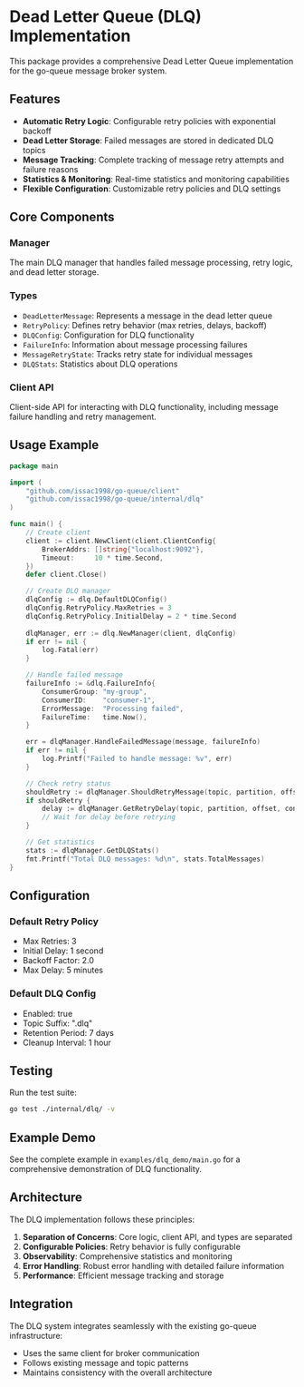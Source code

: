 # Dead Letter Queue (DLQ) Implementation

This package provides a comprehensive Dead Letter Queue implementation for the go-queue message broker system.

## Features

- **Automatic Retry Logic**: Configurable retry policies with exponential backoff
- **Dead Letter Storage**: Failed messages are stored in dedicated DLQ topics
- **Message Tracking**: Complete tracking of message retry attempts and failure reasons
- **Statistics & Monitoring**: Real-time statistics and monitoring capabilities
- **Flexible Configuration**: Customizable retry policies and DLQ settings

## Core Components

### Manager
The main DLQ manager that handles failed message processing, retry logic, and dead letter storage.

### Types
- `DeadLetterMessage`: Represents a message in the dead letter queue
- `RetryPolicy`: Defines retry behavior (max retries, delays, backoff)
- `DLQConfig`: Configuration for DLQ functionality
- `FailureInfo`: Information about message processing failures
- `MessageRetryState`: Tracks retry state for individual messages
- `DLQStats`: Statistics about DLQ operations

### Client API
Client-side API for interacting with DLQ functionality, including message failure handling and retry management.

## Usage Example

```go
package main

import (
    "github.com/issac1998/go-queue/client"
    "github.com/issac1998/go-queue/internal/dlq"
)

func main() {
    // Create client
    client := client.NewClient(client.ClientConfig{
        BrokerAddrs: []string{"localhost:9092"},
        Timeout:     10 * time.Second,
    })
    defer client.Close()

    // Create DLQ manager
    dlqConfig := dlq.DefaultDLQConfig()
    dlqConfig.RetryPolicy.MaxRetries = 3
    dlqConfig.RetryPolicy.InitialDelay = 2 * time.Second
    
    dlqManager, err := dlq.NewManager(client, dlqConfig)
    if err != nil {
        log.Fatal(err)
    }

    // Handle failed message
    failureInfo := &dlq.FailureInfo{
        ConsumerGroup: "my-group",
        ConsumerID:    "consumer-1",
        ErrorMessage:  "Processing failed",
        FailureTime:   time.Now(),
    }

    err = dlqManager.HandleFailedMessage(message, failureInfo)
    if err != nil {
        log.Printf("Failed to handle message: %v", err)
    }

    // Check retry status
    shouldRetry := dlqManager.ShouldRetryMessage(topic, partition, offset, consumerGroup)
    if shouldRetry {
        delay := dlqManager.GetRetryDelay(topic, partition, offset, consumerGroup)
        // Wait for delay before retrying
    }

    // Get statistics
    stats := dlqManager.GetDLQStats()
    fmt.Printf("Total DLQ messages: %d\n", stats.TotalMessages)
}
```

## Configuration

### Default Retry Policy
- Max Retries: 3
- Initial Delay: 1 second
- Backoff Factor: 2.0
- Max Delay: 5 minutes

### Default DLQ Config
- Enabled: true
- Topic Suffix: ".dlq"
- Retention Period: 7 days
- Cleanup Interval: 1 hour

## Testing

Run the test suite:
```bash
go test ./internal/dlq/ -v
```

## Example Demo

See the complete example in `examples/dlq_demo/main.go` for a comprehensive demonstration of DLQ functionality.

## Architecture

The DLQ implementation follows these principles:

1. **Separation of Concerns**: Core logic, client API, and types are separated
2. **Configurable Policies**: Retry behavior is fully configurable
3. **Observability**: Comprehensive statistics and monitoring
4. **Error Handling**: Robust error handling with detailed failure information
5. **Performance**: Efficient message tracking and storage

## Integration

The DLQ system integrates seamlessly with the existing go-queue infrastructure:
- Uses the same client for broker communication
- Follows existing message and topic patterns
- Maintains consistency with the overall architecture